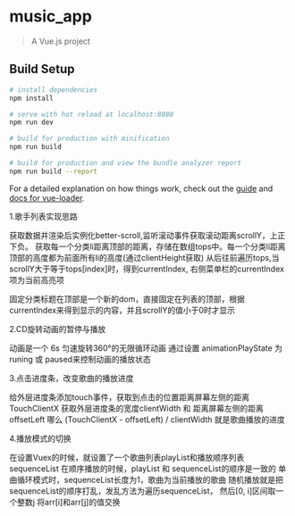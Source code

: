 # music_app

> A Vue.js project

## Build Setup

``` bash
# install dependencies
npm install

# serve with hot reload at localhost:8080
npm run dev

# build for production with minification
npm run build

# build for production and view the bundle analyzer report
npm run build --report
```

For a detailed explanation on how things work, check out the [guide](http://vuejs-templates.github.io/webpack/) and [docs for vue-loader](http://vuejs.github.io/vue-loader).



1.歌手列表实现思路

获取数据并渲染后实例化better-scroll,监听滚动事件获取滚动距离scrollY，上正下负。
获取每一个分类li距离顶部的距离，存储在数组tops中。每一个分类li距离顶部的高度都为前面所有li的高度(通过clientHeight获取)
从后往前遍历tops,当scrollY大于等于tops[index]时，得到currentIndex, 右侧菜单栏的currentIndex项为当前高亮项

固定分类标题在顶部是一个新的dom，直接固定在列表的顶部，根据currentIndex来得到显示的内容，并且scrollY的值小于0时才显示


2.CD旋转动画的暂停与播放

动画是一个 6s 匀速旋转360°的无限循环动画
通过设置 animationPlayState 为 runing 或 paused来控制动画的播放状态

3.点击进度条，改变歌曲的播放进度

给外层进度条添加touch事件，获取到点击的位置距离屏幕左侧的距离TouchClientX
获取外层进度条的宽度clientWidth 和 距离屏幕左侧的距离offsetLeft
哪么 (TouchClientX - offsetLeft) / clientWidth 就是歌曲播放的进度

4.播放模式的切换

在设置Vuex的时候，就设置了一个歌曲列表playList和播放顺序列表sequenceList
在顺序播放的时候，playList 和 sequenceList的顺序是一致的
单曲循环模式时，sequenceList长度为1，歌曲为当前播放的歌曲
随机播放就是把sequenceList的顺序打乱，发乱方法为遍历sequenceList， 然后[0, i]区间取一个整数j
将arr[i]和arr[j]的值交换




